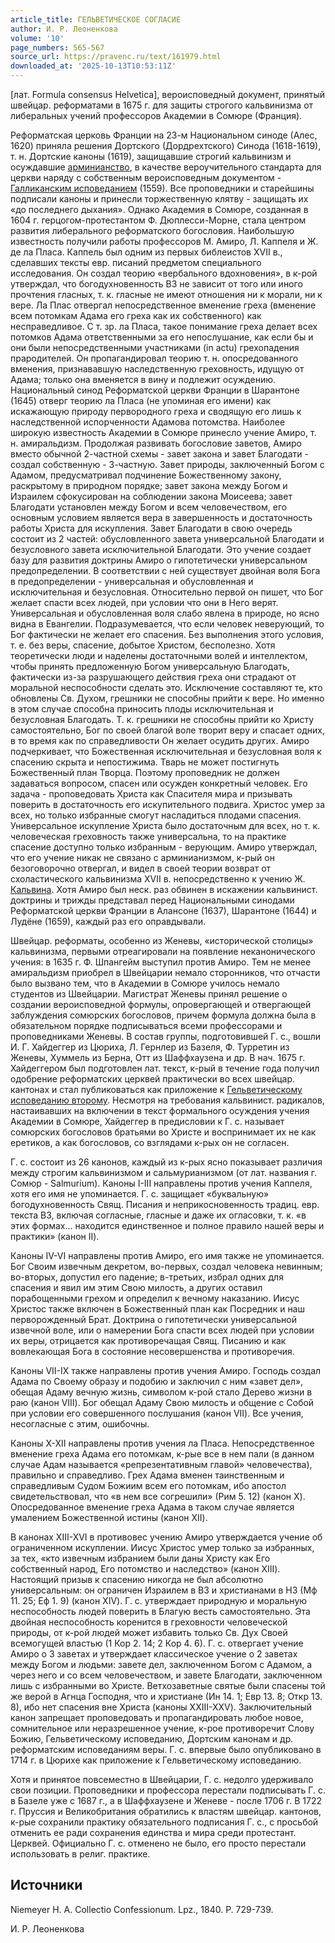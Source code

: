 ```yaml
---
article_title: ГЕЛЬВЕТИЧЕСКОЕ СОГЛАСИЕ
author: И. Р. Леоненкова
volume: '10'
page_numbers: 565-567
source_url: https://pravenc.ru/text/161979.html
downloaded_at: '2025-10-13T10:53:11Z'
---
```


[лат. Formula consensus Helvetica], вероисповедный документ, принятый швейцар. реформатами в 1675 г. для защиты строгого кальвинизма от либеральных учений профессоров Академии в Сомюре (Франция).

Реформатская церковь Франции на 23-м Национальном синоде (Алес, 1620) приняла решения Дортского (Дордрехтского) Синода (1618-1619), т. н. Дортские каноны (1619), защищавшие строгий кальвинизм и осуждавшие [арминианство](https://pravenc.ru/text/арминианство.html), в качестве вероучительного стандарта для церкви наряду с собственным вероисповедным документом - [Галликанским исповеданием](<https://pravenc.ru/text/Галликанским исповеданием.html>) (1559). Все проповедники и старейшины подписали каноны и принесли торжественную клятву - защищать их «до последнего дыхания». Однако Академия в Сомюре, созданная в 1604 г. герцогом-протестантом Ф. Дюплесси-Морне, стала центром развития либерального реформатского богословия. Наибольшую известность получили работы профессоров М. Амиро, Л. Каппеля и Ж. де ла Пласа. Каппель был одним из первых библеистов XVII в., сделавших тексты евр. писаний предметом специального исследования. Он создал теорию «вербального вдохновения», в к-рой утверждал, что богодухновенность ВЗ не зависит от того или иного прочтения гласных, т. к. гласные не имеют отношения ни к морали, ни к вере. Ла Плас отвергал непосредственное вменение греха (вменение всем потомкам Адама его греха как их собственного) как несправедливое. С т. зр. ла Пласа, такое понимание греха делает всех потомков Адама ответственными за его непослушание, как если бы и они были непосредственными участниками (in actu) грехопадения прародителей. Он пропагандировал теорию т. н. опосредованного вменения, признававшую наследственную греховность, идущую от Адама; только она вменяется в вину и подлежит осуждению. Национальный синод Реформатской церкви Франции в Шарантоне (1645) отверг теорию ла Пласа (не упоминая его имени) как искажающую природу первородного греха и сводящую его лишь к наследственной испорченности Адамова потомства. Наиболее широкую известность Академии в Сомюре принесло учение Амиро, т. н. амиральдизм. Продолжая развивать богословие заветов, Амиро вместо обычной 2-частной схемы - завет закона и завет Благодати - создал собственную - 3-частную. Завет природы, заключенный Богом с Адамом, предусматривал подчинение Божественному закону, раскрытому в природном порядке; завет закона между Богом и Израилем сфокусирован на соблюдении закона Моисеева; завет Благодати установлен между Богом и всем человечеством, его основным условием является вера в завершенность и достаточность работы Христа для искупления. Завет Благодати в свою очередь состоит из 2 частей: обусловленного завета универсальной Благодати и безусловного завета исключительной Благодати. Это учение создает базу для развития доктрины Амиро о гипотетически универсальном предопределении. В соответствии с ней существует двойная воля Бога в предопределении - универсальная и обусловленная и исключительная и безусловная. Относительно первой он пишет, что Бог желает спасти всех людей, при условии что они в Него верят. Универсальная и обусловленная воля слабо явлена в природе, но ясно видна в Евангелии. Подразумевается, что если человек неверующий, то Бог фактически не желает его спасения. Без выполнения этого условия, т. е. без веры, спасение, добытое Христом, бесполезно. Хотя теоретически люди и наделены достаточными волей и интеллектом, чтобы принять предложенную Богом универсальную Благодать, фактически из-за разрушающего действия греха они страдают от моральной неспособности сделать это. Исключение составляют те, кто обновлены Св. Духом, грешники не способны прийти к вере. Но именно в этом случае способна приносить плоды исключительная и безусловная Благодать. Т. к. грешники не способны прийти ко Христу самостоятельно, Бог по своей благой воле творит веру и спасает одних, в то время как по справедливости Он желает осудить других. Амиро подчеркивает, что Божественная исключительная и безусловная воля к спасению скрыта и непостижима. Тварь не может постигнуть Божественный план Творца. Поэтому проповедник не должен задаваться вопросом, спасен или осужден конкретный человек. Его задача - проповедовать Христа как Спасителя мира и призывать поверить в достаточность его искупительного подвига. Христос умер за всех, но только избранные смогут насладиться плодами спасения. Универсальное искупление Христа было достаточным для всех, но т. к. человеческая греховность также универсальна, то на практике спасение доступно только избранным - верующим. Амиро утверждал, что его учение никак не связано с арминианизмом, к-рый он безоговорочно отвергал, и видел в своей теории возврат от схоластического кальвинизма XVII в. непосредственно к учению Ж. [Кальвина](https://pravenc.ru/text/Кальвин.html). Хотя Амиро был неск. раз обвинен в искажении кальвинист. доктрины и трижды представал перед Национальными синодами Реформатской церкви Франции в Алансоне (1637), Шарантоне (1644) и Лудёне (1659), каждый раз его оправдывали.

Швейцар. реформаты, особенно из Женевы, «исторической столицы» кальвинизма, первыми отреагировали на появление неканонического учения: в 1635 г. Ф. Шпангейм выступил против Амиро. Тем не менее амиральдизм приобрел в Швейцарии немало сторонников, что отчасти было вызвано тем, что в Академии в Сомюре училось немало студентов из Швейцарии. Магистрат Женевы принял решение о создании вероисповедной формулы, опровергающей и отвергающей заблуждения сомюрских богословов, причем формула должна была в обязательном порядке подписываться всеми профессорами и проповедниками Женевы. В состав группы, подготовившей Г. с., вошли И. Г. Хайдеггер из Цюриха, Л. Гернлер из Базеля, Ф. Турретин из Женевы, Хуммель из Берна, Отт из Шаффхаузена и др. В нач. 1675 г. Хайдеггером был подготовлен лат. текст, к-рый в течение года получил одобрение реформатских церквей практически во всех швейцар. кантонах и стал публиковаться как приложение к [Гельветическому исповеданию второму](<https://pravenc.ru/text/Гельветическому исповеданию второму.html>). Несмотря на требования кальвинист. радикалов, настаивавших на включении в текст формального осуждения учения Академии в Сомюре, Хайдеггер в предисловии к Г. с. называет сомюрских богословов братьями во Христе и воспринимает их не как еретиков, а как богословов, со взглядами к-рых он не согласен.

Г. с. состоит из 26 канонов, каждый из к-рых ясно показывает различия между строгим кальвинизмом и сальмурианизмом (от лат. названия г. Сомюр - Salmurium). Каноны I-III направлены против учения Каппеля, хотя его имя не упоминается. Г. с. защищает «буквальную» богодухновенность Свящ. Писания и неприкосновенность традиц. евр. текста ВЗ, включая согласные, гласные и даже их огласовки, т. к. «в этих формах… находится единственное и полное правило нашей веры и практики» (канон II).

Каноны IV-VI направлены против Амиро, его имя также не упоминается. Бог Своим извечным декретом, во-первых, создал человека невинным; во-вторых, допустил его падение; в-третьих, избрал одних для спасения и явил им этим Свою милость, а других оставил порабощенными грехом и определил к вечному наказанию. Иисус Христос также включен в Божественный план как Посредник и наш перворожденный Брат. Доктрина о гипотетически универсальной извечной воле, или о намерении Бога спасти всех людей при условии их веры, отрицается как противоречащая Свящ. Писанию и как вовлекающая Бога в состояние несовершенства и противоречия.

Каноны VII-IX также направлены против учения Амиро. Господь создал Адама по Своему образу и подобию и заключил с ним «завет дел», обещая Адаму вечную жизнь, символом к-рой стало Дерево жизни в раю (канон VIII). Бог обещал Адаму Свою милость и общение с Собой при условии его совершенного послушания (канон VII). Все учения, несогласные с этим, ошибочны.

Каноны X-XII направлены против учения ла Пласа. Непосредственное вменение греха Адама его потомкам, к-рые все в нем пали (в данном случае Адам называется «репрезентативным главой» человечества), правильно и справедливо. Грех Адама вменен таинственным и справедливым Судом Божиим всем его потомкам, ибо апостол свидетельствовал, что «в нем все согрешили» (Рим 5. 12) (канон X). Опосредованное вменение греха Адама в таком случае является умалением Божественной истины (канон XII).

В канонах XIII-XVI в противовес учению Амиро утверждается учение об ограниченном искуплении. Иисус Христос умер только за избранных, за тех, «кто извечным избранием были даны Христу как Его собственный народ, Его потомство и наследство» (канон XIII). Настоящий призыв к спасению никогда не был абсолютно универсальным: он ограничен Израилем в ВЗ и христианами в НЗ (Мф 11. 25; Еф 1. 9) (канон XIV). Г. с. утверждает природную и моральную неспособность людей поверить в Благую весть самостоятельно. Эта двойная неспособность коренится в греховности человеческой природы, от к-рой людей может избавить только Св. Дух Своей всемогущей властью (1 Кор 2. 14; 2 Кор 4. 6). Г. с. отвергает учение Амиро о 3 заветах и утверждает классическое учение о 2 заветах между Богом и людьми: завете дел, заключенном Богом с Адамом, а через него и со всем человечеством, и завете Благодати, заключенном лишь с избранными во Христе. Ветхозаветные святые были спасены той же верой в Агнца Господня, что и христиане (Ин 14. 1; Евр 13. 8; Откр 13. 8), ибо нет спасения вне Христа (каноны XXIII-XXV). Заключительный канон запрещает проповедовать и пропагандировать любое новое, сомнительное или неразрешенное учение, к-рое противоречит Слову Божию, Гельветическому исповеданию, Дортским канонам и др. реформатским исповеданиям веры. Г. с. впервые было опубликовано в 1714 г. в Цюрихе как приложение к Гельветическому исповеданию.

Хотя и принятое повсеместно в Швейцарии, Г. с. недолго удерживало свои позиции. Проповедники и профессора перестали подписывать Г. с. в Базеле уже с 1687 г., а в Шаффхаузене и Женеве - после 1706 г. В 1722 г. Пруссия и Великобритания обратились к властям швейцар. кантонов, к-рые сохранили практику обязательного подписания Г. с., с просьбой отменить ее ради сохранения единства и мира среди протестант. Церквей. Официально Г. с. отменено не было, его просто перестали использовать в религ. практике.

## Источники

Niemeyer H. A. Collectio Confessionum. Lpz., 1840. P. 729-739.

И. Р. Леоненкова
